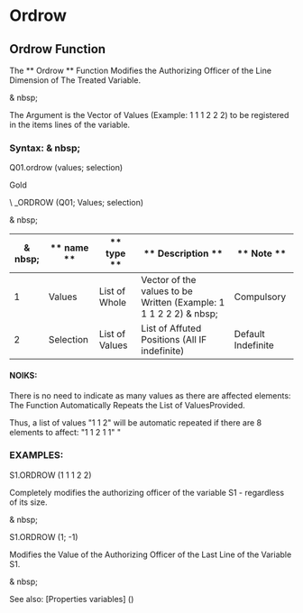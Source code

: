 # Ordrow

## Ordrow Function

The ** Ordrow ** Function Modifies the Authorizing Officer of the Line Dimension of The Treated Variable.

& nbsp;

The Argument is the Vector of Values ​​(Example: 1 1 1 2 2 2) to be registered in the items lines of the variable.

### Syntax: & nbsp;

Q01.ordrow (values; selection)

Gold

\ _ORDROW (Q01; Values; selection)

& nbsp;

| & nbsp; | ** name ** | ** type ** | ** Description ** | ** Note ** |
| --- | --- | --- | --- | --- |
| &#49; | Values ​​| List of Whole | Vector of the values ​​to be Written (Example: 1 1 1 2 2 2) & nbsp; | Compulsory |
| &#50; | Selection | List of Values ​​| List of Affuted Positions (All IF indefinite) | Default Indefinite |

#### NOIKS:

There is no need to indicate as many values ​​as there are affected elements: The Function Automatically Repeats the List of Values ​​Provided.

Thus, a list of values ​​"1 1 2" will be automatic repeated if there are 8 elements to affect: "1 1 2 1 1" "

### EXAMPLES:

S1.ORDROW (1 1 1 2 2)

Completely modifies the authorizing officer of the variable S1 - regardless of its size.

& nbsp;

S1.ORDROW (1; -1)

Modifies the Value of the Authorizing Officer of the Last Line of the Variable S1.

& nbsp;

See also: [Properties variables] (<modify Proproprietesdesvariable.md>)